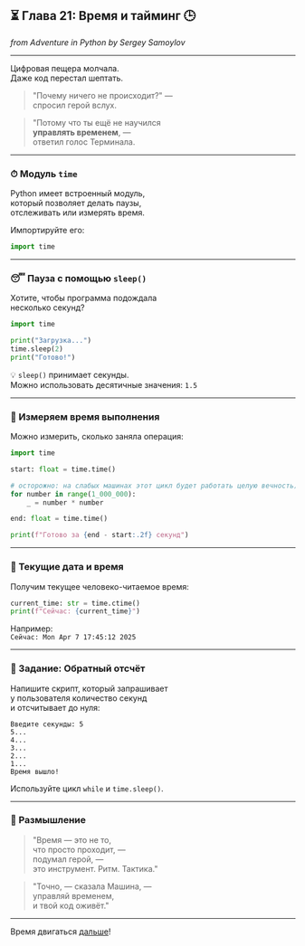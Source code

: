 ## ⏳ Глава 21: Время и тайминг 🕒  
*from Adventure in Python by Sergey Samoylov*

---

Цифровая пещера молчала.  
Даже код перестал шептать.

> "Почему ничего не происходит?" —  
> спросил герой вслух.

> "Потому что ты ещё не научился  
> **управлять временем**, —  
> ответил голос Терминала.

---

### ⏱ Модуль `time`

Python имеет встроенный модуль,  
который позволяет делать паузы,  
отслеживать или измерять время.

Импортируйте его:

```python
import time
```

---

### 😴 Пауза с помощью `sleep()`

Хотите, чтобы программа подождала  
несколько секунд?

```python
import time

print("Загрузка...")
time.sleep(2)
print("Готово!")
```

💡 `sleep()` принимает секунды.  
Можно использовать десятичные значения: `1.5`

---

### 🧮 Измеряем время выполнения

Можно измерить, сколько заняла операция:

```python
import time

start: float = time.time()

# осторожно: на слабых машинах этот цикл будет работать целую вечность)
for number in range(1_000_000):
    _ = number * number

end: float = time.time()

print(f"Готово за {end - start:.2f} секунд")
```

---

### 📆 Текущие дата и время

Получим текущее человеко-читаемое время:

```python
current_time: str = time.ctime()
print(f"Сейчас: {current_time}")
```

Например:  
`Сейчас: Mon Apr 7 17:45:12 2025`

---

### 🧠 Задание: Обратный отсчёт

Напишите скрипт, который запрашивает  
у пользователя количество секунд  
и отсчитывает до нуля:

```
Введите секунды: 5
5...
4...
3...
2...
1...
Время вышло!
```

Используйте цикл `while` и `time.sleep()`.

---

### 🧠 Размышление

> "Время — это не то,  
> что просто проходит, —  
> подумал герой, —  
> это инструмент. Ритм. Тактика."

> "Точно, — сказала Машина, —  
> управляй временем,  
> и твой код оживёт."

---

Время двигаться [дальше](Chapter_22.md)!
